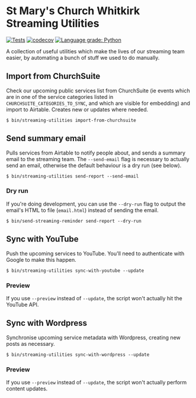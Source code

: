 # St Mary's Church Whitkirk Streaming Utilities

[![Tests](https://github.com/whitkirkchurch/streaming-utilities/actions/workflows/test.yml/badge.svg)](https://github.com/whitkirkchurch/streaming-utilities/actions/workflows/test.yml) [![codecov](https://codecov.io/gh/whitkirkchurch/streaming-utilities/branch/main/graph/badge.svg?token=W63QDRRZCQ)](https://codecov.io/gh/whitkirkchurch/streaming-utilities) [![Language grade: Python](https://img.shields.io/lgtm/grade/python/g/whitkirkchurch/streaming-utilities.svg?logo=lgtm&logoWidth=18)](https://lgtm.com/projects/g/whitkirkchurch/streaming-utilities/context:python)

A collection of useful utilities which make the lives of our streaming team easier, by automating a bunch of stuff we used to do manually.

## Import from ChurchSuite

Check our upcoming public services list from ChurchSuite (ie events which are in one of the service categories listed in `CHURCHSUITE_CATEGORIES_TO_SYNC`, and which are visible for embedding) and import to Airtable. Creates new or updates where needed.

`$ bin/streaming-utilities import-from-churchsuite`

## Send summary email

Pulls services from Airtable to notify people about, and sends a summary email to the streaming team. The `--send-email` flag is necessary to actually send an email, otherwise the default behaviour is a dry run (see below).

`$ bin/streaming-utilities send-report --send-email`

### Dry run

If you're doing development, you can use the `--dry-run` flag to output the email's HTML to file (`email.html`) instead of sending the email.

`$ bin/send-streaming-reminder send-report --dry-run`

## Sync with YouTube

Push the upcoming services to YouTube. You'll need to authenticate with Google to make this happen.

`$ bin/streaming-utilities sync-with-youtube --update`

### Preview

If you use `--preview` instead of `--update`, the script won't actually hit the YouTube API.

## Sync with Wordpress

Synchronise upcoming service metadata with Wordpress, creating new posts as necessary.

`$ bin/streaming-utilities sync-with-wordpress --update`

### Preview

If you use `--preview` instead of `--update`, the script won't actually perform content updates.